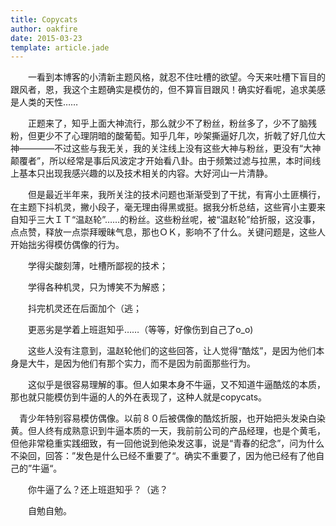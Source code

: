 ```yaml
---
title: Copycats 
author: oakfire
date: 2015-03-23
template: article.jade
---
```

　　一看到本博客的小清新主题风格，就忍不住吐槽的欲望。今天来吐槽下盲目的跟风者，恩，我这个主题确实是模仿的，但不算盲目跟风！确实好看呢，追求美感是人类的天性……<span class="more"> </span>

　　正题来了，知乎上面大神流行，那么就少不了粉丝，粉丝多了，少不了脑残粉，但更少不了心理阴暗的酸葡萄。知乎几年，吵架撕逼好几次，折戟了好几位大神————不过这些与我无关，我的关注线上没有这些大神与粉丝，更没有“大神颠覆者”，所以经常是事后风波定才开始看八卦。由于频繁过滤与拉黑，本时间线上基本只出现我感兴趣的以及技术相关的内容。大好河山一片清静。

　　但是最近半年来，我所关注的技术问题也渐渐受到了干扰，有宵小土匪横行，在主题下抖机灵，撇小段子，毫无理由得黑或挺。据我分析总结，这些宵小主要来自知乎三大ＩＴ“温赵轮”……的粉丝。这些粉丝呢，被“温赵轮”给折服，这没事，点点赞，释放一点崇拜暧昧气息，那也ＯＫ，影响不了什么。关键问题是，这些人开始拙劣得模仿偶像的行为。

　　学得尖酸刻薄，吐槽所鄙视的技术；

　　学得各种机灵，只为博笑不为解惑；

　　抖完机灵还在后面加个（逃；

　　更恶劣是学着上班逛知乎……（等等，好像伤到自己了o_o)

　　这些人没有注意到，温赵轮他们的这些回答，让人觉得“酷炫”，是因为他们本身是大牛，是因为他们有那个实力，而不是因为前面那些行为。

　　这似乎是很容易理解的事。但人如果本身不牛逼，又不知道牛逼酷炫的本质，那也就只能模仿到牛逼的人的外在表现了，这种人就是copycats。

  　青少年特别容易模仿偶像。以前８０后被偶像的酷炫折服，也开始把头发染白染黄。但人终有成熟意识到牛逼本质的一天，我前前公司的产品经理，也是个黄毛，但他非常稳重实践细致，有一回他说到他染发这事，说是“青春的纪念”，问为什么不染回，回答：”发色是什么已经不重要了“。确实不重要了，因为他已经有了他自己的”牛逼“。　　

　　你牛逼了么？还上班逛知乎？（逃？

　　自勉自勉。
